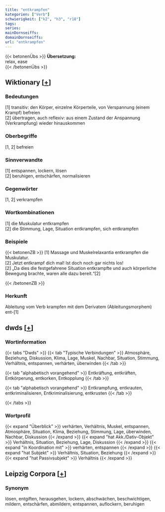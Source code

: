 ```yaml
---
title: "entkrampfen"
kategorien: ["Verb"]
schwierigkeit: ["k2", "h3", "r18"]
tags:
series:
mainDornseiffs:
domainDornseiffs:
url: "entkrampfen"
---
```


{{< betonenÜbs >}}
**Übersetzung:**  
relax, ease  
{{< /betonenÜbs >}}

## Wiktionary [[+](https://de.wiktionary.org/wiki/entkrampfen)]

### Bedeutungen
[1] transitiv: den Körper, einzelne Körperteile, von Verspannung (einem Krampf) befreien  
[2] übertragen, auch reflexiv: aus einem Zustand der Anspannung (Verkrampfung) wieder hinauskommen  

### Oberbegriffe
[1, 2] befreien  

### Sinnverwandte
[1] entspannen, lockern, lösen  
[2] beruhigen, entschärfen, normalisieren  

### Gegenwörter
[1, 2] verkrampfen  

### Wortkombinationen
[1] die Muskulatur entkrampfen  
[2] die Stimmung, Lage, Situation entkrampfen, sich entkrampfen  

### Beispiele
{{< betonenZB >}}
[1] Massage und Muskelrelaxantia entkrampfen die Muskulatur.  
[2] Jetzt entkrampf dich mal! Ist doch noch gar nichts los!  
[2] „Da dies die festgefahrene Situation entkrampfte und auch körperliche Bewegung brachte, waren alle dazu bereit.“[2]  

{{< /betonenZB >}}
### Herkunft
Ableitung vom Verb krampfen mit dem Derivatem (Ableitungsmorphem) ent-[1]  



## dwds [[+](https://www.dwds.de/wb/entkrampfen)]

### Wortinformation
{{< tabs "Dwds" >}}
{{< tab "Typische Verbindungen" >}}
Atmosphäre, Beziehung, Diskussion, Klima, Lage, Muskel, Nachbar, Situation, Stimmung, Verhältnis, entspannen, verhärten, überwinden
{{< /tab >}}

{{< tab "alphabetisch vorangehend" >}}
Entkräftung, entkräften, Entkörperung, entkorken, Entkopplung
{{< /tab >}}

{{< tab "alphabetisch vorangehend" >}}
Entkrampfung, entkrauten, entkriminalisieren, Entkriminalisierung, entkrusten
{{< /tab >}}

{{< /tabs >}}

### Wortprofil
{{< expand "Überblick" >}} verhärten, Verhältnis, Muskel, entspannen, Atmosphäre, Situation, Klima, Beziehung, Stimmung, Lage, überwinden, Nachbar, Diskussion {{< /expand >}}
{{< expand "hat Akk./Dativ-Objekt" >}} Verhältnis, Situation, Beziehung, Lage, Diskussion {{< /expand >}}
{{< expand "in Koordination mit" >}} verhärten, entspannen {{< /expand >}}
{{< expand "hat Subjekt" >}} Verhältnis, Situation, Beziehung {{< /expand >}}
{{< expand "hat Passivsubjekt" >}} Verhältnis {{< /expand >}}

## Leipzig Corpora [[+](https://corpora.uni-leipzig.de/en/res?word=entkrampfen&corpusId=deu_newscrawl-public_2018)]


### Synonym
lösen, entgiften, herausgehen, lockern, abschwächen, beschwichtigen, mildern, entschärfen, abmildern, entspannen, auflockern, beruhigen

